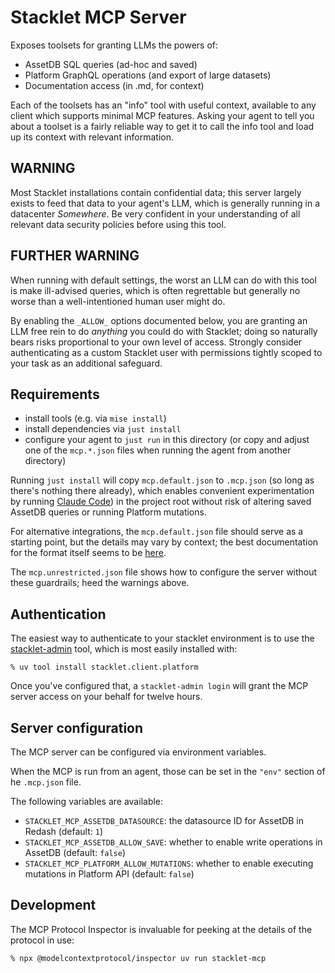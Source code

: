 # Stacklet MCP Server

Exposes toolsets for granting LLMs the powers of:

* AssetDB SQL queries (ad-hoc and saved)
* Platform GraphQL operations (and export of large datasets)
* Documentation access (in .md, for context)

Each of the toolsets has an "info" tool with useful context, available to any client which supports minimal MCP features. Asking your agent to tell you about a toolset is a fairly reliable way to get it to call the info tool and load up its context with relevant information.

## WARNING

Most Stacklet installations contain confidential data; this server largely exists to feed that data to your agent's LLM, which is generally running in a datacenter _Somewhere_. Be very confident in your understanding of all relevant data security policies before using this tool.

## FURTHER WARNING

When running with default settings, the worst an LLM can do with this tool is make ill-advised queries, which is often regrettable but generally no worse than a well-intentioned human user might do.

By enabling the `_ALLOW_` options documented below, you are granting an LLM free rein to do _anything_ you could do with Stacklet; doing so naturally bears risks proportional to your own level of access. Strongly consider authenticating as a custom Stacklet user with permissions tightly scoped to your task as an additional safeguard.

## Requirements

* install tools (e.g. via `mise install`)
* install dependencies via `just install`
* configure your agent to `just run` in this directory (or copy and adjust one of the `mcp.*.json` files when running the agent from another directory)

Running `just install` will copy `mcp.default.json` to `.mcp.json` (so long as there's nothing there already), which enables convenient experimentation by running [Claude Code](https://claude.com/product/claude-code)) in the project root without risk of altering saved AssetDB queries or running Platform mutations.

For alternative integrations, the `mcp.default.json` file should serve as a starting point, but the details may vary by context; the best documentation for the format itself seems to be [here](https://gofastmcp.com/integrations/mcp-json-configuration#mcp-json-configuration-standard).

The `mcp.unrestricted.json` file shows how to configure the server without these guardrails; heed the warnings above.

## Authentication

The easiest way to authenticate to your stacklet environment is to use the [stacklet-admin](https://pypi.org/project/stacklet.client.platform/) tool, which is most easily installed with:

```
% uv tool install stacklet.client.platform
```

Once you've configured that, a `stacklet-admin login` will grant the MCP server access on your behalf for twelve hours.

## Server configuration

The MCP server can be configured via environment variables.

When the MCP is run from an agent, those can be set in the `"env"` section of
he `.mcp.json` file.

The following variables are available:

- `STACKLET_MCP_ASSETDB_DATASOURCE`: the datasource ID for AssetDB in Redash (default: `1`)
- `STACKLET_MCP_ASSETDB_ALLOW_SAVE`: whether to enable write operations in AssetDB (default: `false`)
- `STACKLET_MCP_PLATFORM_ALLOW_MUTATIONS`: whether to enable executing mutations in Platform API (default: `false`)

## Development

The MCP Protocol Inspector is invaluable for peeking at the details of the protocol in use:

```
% npx @modelcontextprotocol/inspector uv run stacklet-mcp
```

